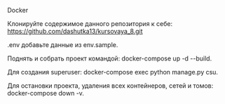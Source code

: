 Docker

Клонируйте содержимое данного репозитория к себе: https://github.com/dashutka13/kursovaya_8.git

.env добавьте данные из env.sample.

Поднять и собрать проект командой: docker-compose up -d --build.

Для создания superuser: docker-compose exec python manage.py csu.

Для остановки проекта, удаления всех контейнеров, сетей и томов: docker-compose down -v.